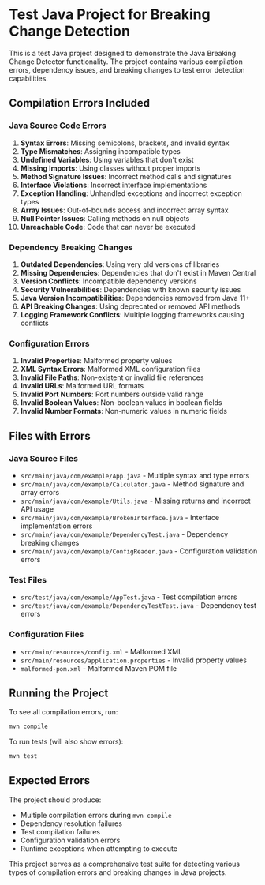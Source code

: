 # Test Java Project for Breaking Change Detection

This is a test Java project designed to demonstrate the Java Breaking Change Detector functionality. The project contains various compilation errors, dependency issues, and breaking changes to test error detection capabilities.

## Compilation Errors Included

### Java Source Code Errors
1. **Syntax Errors**: Missing semicolons, brackets, and invalid syntax
2. **Type Mismatches**: Assigning incompatible types
3. **Undefined Variables**: Using variables that don't exist
4. **Missing Imports**: Using classes without proper imports
5. **Method Signature Issues**: Incorrect method calls and signatures
6. **Interface Violations**: Incorrect interface implementations
7. **Exception Handling**: Unhandled exceptions and incorrect exception types
8. **Array Issues**: Out-of-bounds access and incorrect array syntax
9. **Null Pointer Issues**: Calling methods on null objects
10. **Unreachable Code**: Code that can never be executed

### Dependency Breaking Changes
1. **Outdated Dependencies**: Using very old versions of libraries
2. **Missing Dependencies**: Dependencies that don't exist in Maven Central
3. **Version Conflicts**: Incompatible dependency versions
4. **Security Vulnerabilities**: Dependencies with known security issues
5. **Java Version Incompatibilities**: Dependencies removed from Java 11+
6. **API Breaking Changes**: Using deprecated or removed API methods
7. **Logging Framework Conflicts**: Multiple logging frameworks causing conflicts

### Configuration Errors
1. **Invalid Properties**: Malformed property values
2. **XML Syntax Errors**: Malformed XML configuration files
3. **Invalid File Paths**: Non-existent or invalid file references
4. **Invalid URLs**: Malformed URL formats
5. **Invalid Port Numbers**: Port numbers outside valid range
6. **Invalid Boolean Values**: Non-boolean values in boolean fields
7. **Invalid Number Formats**: Non-numeric values in numeric fields

## Files with Errors

### Java Source Files
- `src/main/java/com/example/App.java` - Multiple syntax and type errors
- `src/main/java/com/example/Calculator.java` - Method signature and array errors
- `src/main/java/com/example/Utils.java` - Missing returns and incorrect API usage
- `src/main/java/com/example/BrokenInterface.java` - Interface implementation errors
- `src/main/java/com/example/DependencyTest.java` - Dependency breaking changes
- `src/main/java/com/example/ConfigReader.java` - Configuration validation errors

### Test Files
- `src/test/java/com/example/AppTest.java` - Test compilation errors
- `src/test/java/com/example/DependencyTestTest.java` - Dependency test errors

### Configuration Files
- `src/main/resources/config.xml` - Malformed XML
- `src/main/resources/application.properties` - Invalid property values
- `malformed-pom.xml` - Malformed Maven POM file

## Running the Project

To see all compilation errors, run:
```bash
mvn compile
```

To run tests (will also show errors):
```bash
mvn test
```

## Expected Errors

The project should produce:
- Multiple compilation errors during `mvn compile`
- Dependency resolution failures
- Test compilation failures
- Configuration validation errors
- Runtime exceptions when attempting to execute

This project serves as a comprehensive test suite for detecting various types of compilation errors and breaking changes in Java projects.
